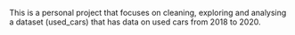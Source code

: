 This is a personal project that focuses on cleaning, exploring and analysing a dataset (used_cars) 
that has data on used cars from 2018 to 2020. 
